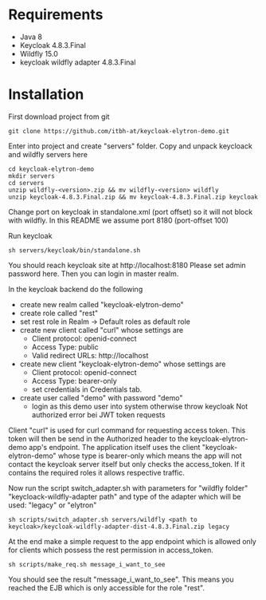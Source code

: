 # Requirements

- Java 8
- Keycloak 4.8.3.Final
- Wildfly 15.0
- keycloak wildfly adapter 4.8.3.Final

# Installation

First download project from git
```
git clone https://github.com/itbh-at/keycloak-elytron-demo.git
```

Enter into project and create "servers" folder. Copy and unpack keycloack and wildfly 
servers here
```
cd keycloak-elytron-demo
mkdir servers
cd servers
unzip wildfly-<version>.zip && mv wildfly-<version> wildfly
unzip keycloak-4.8.3.Final.zip && mv keycloak-4.8.3.Final.zip keycloak
```

Change port on keycloak in standalone.xml (port offset) so it will not block 
with wildfly. In this README we assume port 8180 (port-offset 100)

Run keycloak
```
sh servers/keycloak/bin/standalone.sh
```
You should reach keycloak site at http://localhost:8180
Please set admin password here. Then you can login in master realm.

In the keycloak backend do the following
- create new realm called "keycloak-elytron-demo"
- create role called "rest"
- set rest role in Realm -> Default roles as default role
- create new client called "curl" whose settings are
  - Client protocol: openid-connect
  - Access Type: public
  - Valid redirect URLs: http://localhost
- create new client "keycloak-elytron-demo" whose settings are
  - Client protocol: openid-connect
  - Access Type: bearer-only
  - set credentials in Credentials tab.
- create user called "demo" with password "demo"
  - login as this demo user into system otherwise throw keycloak Not authorized error bei JWT token requests

Client "curl" is used for curl command for requesting access token. This token will then be send in the Authorized header
to the keycloak-elytron-demo app's endpoint. The application itself uses the client "keycloak-elytron-demo" whose type is bearer-only which
means the app will not contact the keycloak server itself but only checks the access_token. If it contains the required roles it allows respective traffic.

Now run the script switch_adapter.sh with parameters for "wildfly folder" "keycloack-wildfly-adapter path" and type of the adapter which will be used: "legacy" or "elytron"
```
sh scripts/switch_adapter.sh servers/wildfly <path to keycloak>/keycloak-wildfly-adapter-dist-4.8.3.Final.zip legacy
```

At the end make a simple request to the app endpoint which is allowed only for clients which possess the rest permission in access_token.
```
sh scripts/make_req.sh message_i_want_to_see
```

You should see the result "message_i_want_to_see". This means you reached the EJB which is only accessible for the role "rest".

